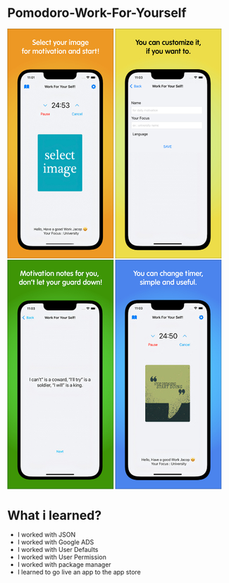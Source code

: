# Pomodoro-Work-For-Yourself



<p float="left">
<img src='images/Ekran%20Goruntusu-01%20copy.jpg' width='241'>
<img src='images/Ekran%20Goruntusu-02%20copy.jpg' width='241'>
<img src='images/Ekran%20Goruntusu-03%20copy.jpg' width='241'>
<img src='images/Ekran%20Goruntusu-04%20copy.jpg' width='241'>
</p>

# What i learned?

<ul>
  <li>I worked with JSON      
  <li>   I worked with Google ADS
   <li> I worked with User Defaults
    <li> I worked with User Permission 
      <li> I worked with package manager
        <li> I learned to go live an app to the app store


